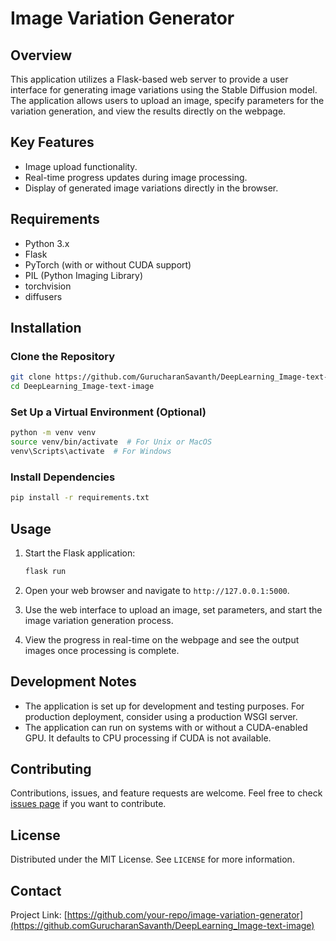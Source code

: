 
# Image Variation Generator

## Overview
This application utilizes a Flask-based web server to provide a user interface for generating image variations using the Stable Diffusion model. The application allows users to upload an image, specify parameters for the variation generation, and view the results directly on the webpage.

## Key Features
- Image upload functionality.
- Real-time progress updates during image processing.
- Display of generated image variations directly in the browser.

## Requirements
- Python 3.x
- Flask
- PyTorch (with or without CUDA support)
- PIL (Python Imaging Library)
- torchvision
- diffusers

## Installation

### Clone the Repository
```bash
git clone https://github.com/GurucharanSavanth/DeepLearning_Image-text-image.git
cd DeepLearning_Image-text-image
```

### Set Up a Virtual Environment (Optional)
```bash
python -m venv venv
source venv/bin/activate  # For Unix or MacOS
venv\Scripts\activate  # For Windows
```

### Install Dependencies
```bash
pip install -r requirements.txt
```

## Usage

1. Start the Flask application:
   ```bash
   flask run
   ```

2. Open your web browser and navigate to `http://127.0.0.1:5000`.

3. Use the web interface to upload an image, set parameters, and start the image variation generation process.

4. View the progress in real-time on the webpage and see the output images once processing is complete.

## Development Notes
- The application is set up for development and testing purposes. For production deployment, consider using a production WSGI server.
- The application can run on systems with or without a CUDA-enabled GPU. It defaults to CPU processing if CUDA is not available.

## Contributing
Contributions, issues, and feature requests are welcome. Feel free to check [issues page](link-to-issues-page) if you want to contribute.

## License
Distributed under the MIT License. See `LICENSE` for more information.

## Contact

Project Link: [https://github.com/your-repo/image-variation-generator](https://github.comGurucharanSavanth/DeepLearning_Image-text-image)
